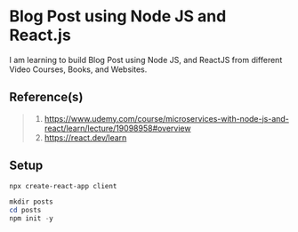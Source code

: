 # Blog Post using Node JS and React.js

I am learning to build Blog Post using Node JS, and ReactJS from different Video Courses, Books, and Websites.

## Reference(s)

> 1. <https://www.udemy.com/course/microservices-with-node-js-and-react/learn/lecture/19098958#overview>
> 1. <https://react.dev/learn>

## Setup

```powershell
npx create-react-app client

mkdir posts
cd posts
npm init -y

```
